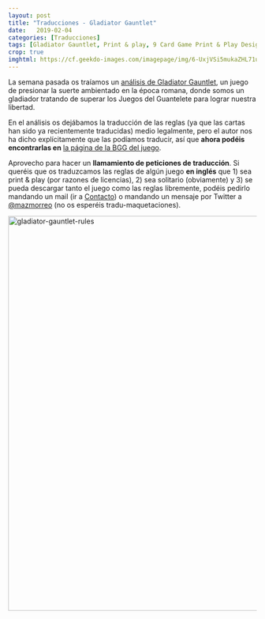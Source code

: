 ```yaml
---
layout: post
title: "Traducciones - Gladiator Gauntlet"
date:   2019-02-04
categories: [Traducciones]
tags: [Gladiator Gauntlet, Print & play, 9 Card Game Print & Play Design Contest, Traducciones]
crop: true
imghtml: https://cf.geekdo-images.com/imagepage/img/6-UxjVSi5mukaZHL71uymQxj3iQ=/fit-in/900x600/filters:no_upscale()/pic3543520.png
---
```


La semana pasada os traíamos un [análisis de Gladiator Gauntlet]({{site.baseur}}/2019/02/02/analisis-gladiator-gauntlet/),
 un juego de presionar la suerte ambientado en la época romana, donde somos un
 gladiador 
tratando de superar los Juegos del Guantelete para lograr nuestra libertad.

En el análisis os dejábamos la traducción de las reglas (ya que las cartas han
sido ya recientemente traducidas) medio legalmente, pero el autor nos ha dicho
explícitamente que las podíamos traducir, así que **ahora podéis encontrarlas en**
[la página de la BGG del juego](https://www.boardgamegeek.com/filepage/176343/gladiator-gauntlet-reglas-v12-en-espanol-spanish-r).

Aprovecho para hacer un **llamamiento de peticiones de traducción**. Si queréis
que os traduzcamos las reglas de algún juego **en inglés** que 1) sea print &
play (por razones de licencias), 2) sea solitario (obviamente) y 3) se pueda
descargar tanto el juego como las reglas libremente, podéis pedirlo mandando
un mail (ir a [Contacto]({{site.baseurl}}/contacto/)) o 
mandando un mensaje por Twitter a [@mazmorreo](https://twitter.com/mazmorreo)
(no os esperéis tradu-maquetaciones).

<a data-flickr-embed="true"
href="https://www.flickr.com/photos/165706612@N02/46259968224/in/dateposted-public/"
title="gladiator-gauntlet-rules"><img
src="https://farm5.staticflickr.com/4880/46259968224_8001fe9588_c.jpg"
width="564" height="800" alt="gladiator-gauntlet-rules"></a><script async
src="//embedr.flickr.com/assets/client-code.js" charset="utf-8"></script>
